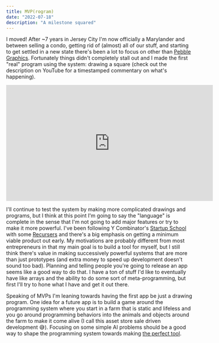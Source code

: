 ```yaml
---
title: MVP(rogram)
date: "2022-07-18"
description: "A milestone squared"
---
```


I moved! After ~7 years in Jersey City I'm now officially a Marylander and between selling a condo, getting rid of (almost) all of our stuff, and starting to get settled in a new state there's been a lot to focus on other than [Pebble Graphics](../tale-of-two-modes/). Fortunately things didn't completely stall out and I made the first "real" program using the system: drawing a square (check out the description on YouTube for a timestamped commentary on what's happening).

<iframe width="560" height="315" src="https://www.youtube.com/embed/XFvbhXgHmDk" title="YouTube video player" frameborder="0" allow="accelerometer; autoplay; clipboard-write; encrypted-media; gyroscope; picture-in-picture" allowfullscreen></iframe>

I'll continue to test the system by making more complicated drawings and programs, but I think at this point I'm going to say the "language" is complete in the sense that I'm not going to add major features or try to make it more powerful. I've been following Y Combinator's [Startup School](https://www.startupschool.org/) with some [Recursers](https://www.recurse.com/) and there's a big emphasis on getting a minimum viable product out early. My motivations are probably different from most entrepreneurs in that my main goal is to build a tool for myself, but I still think there's value in making successively powerful systems that are more than just prototypes (and extra money to speed up development doesn't sound too bad). Planning and telling people you're going to release an app seems like a good way to do that. I have a ton of stuff I'd like to eventually have like arrays and the ability to do some sort of meta-programming, but first I'll try to hone what I have and get it out there. 

Speaking of MVPs I'm leaning towards having the first app be just a drawing program. One idea for a future app is to build a game around the programming system where you start in a farm that is static and lifeless and you go around programming behaviors into the animals and objects around the farm to make it come alive (I call this asset store sale driven development 😅). Focusing on some simple AI problems should be a good way to shape the programming system towards making [the perfect tool](../perfect-tool/).
